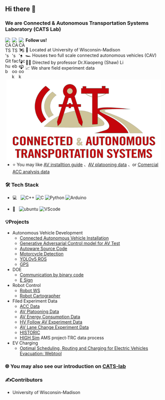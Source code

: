 ## Hi there 👋
### We are Connected & Autonomous Transportation Systems Laboratory (CATS Lab)
<a href="https://github.com/CATS-Lab">
  <img align="left" alt="CATS's Github" width="22px" src="https://cdn.jsdelivr.net/npm/simple-icons@v3/icons/github.svg" />
</a>
<a href="https://www.facebook.com/USFCATS/">
  <img align="left" alt="CATS's facebook" width="22px" src="https://cdn.jsdelivr.net/npm/simple-icons@v3/icons/facebook.svg" />
</a>
<a href="https://www.youtube.com/channel/UC373QJ-oemrgHekytE0dfvA">
  <img align="left" alt="CATS's facebook" width="22px" src="https://cdn.jsdelivr.net/npm/simple-icons@v3/icons/youtube.svg" />
</a>
<b>Follow us!</b>
<br>

<img align="right" alt="pnglogo" width="500px" src="https://github.com/CATS-Lab/.github/blob/main/CATS-Logo-UW%20Red.png" />

- 🏢 Located at University of Wisconsin-Madison
- 🏎️ Houses two full scale connected autonomous vehicles (CAV)
- 👩‍💻 Directed by professor Dr.Xiaopeng (Shaw) Li
- 📈 We share field experiment data 
- ⭐ You may like [AV installtion guide](https://github.com/CATS-Lab/Connected_Autonomous_Vehicle_Installation) 、[AV platooning data](https://github.com/CATS-Lab/AV-platooning-data) 、or [Comercial ACC analysis data](https://github.com/CATS-Lab/CATS-Lab-ACC-data)
### 🛠 Tech Stack

- 💻 &#160;
![C++](https://img.shields.io/badge/-C++-333333?style=flat&logo=c%2B%2B&logoColor=#00599C)
![C](https://img.shields.io/badge/-C-333333?style=flat&logo=c&logoColor=#00599C)
![Python](https://img.shields.io/badge/-Python-333333?style=flat&logo=Python&logoColor=#3776AB)
![Arduino](https://img.shields.io/badge/-Arduino-333333?style=flat&logo=Arduino&logoColor=#00979D)


- 🔧 &#160;
![ubuntu](https://img.shields.io/badge/-Ubuntu-333333?style=flat&logo=ubuntu)
![VScode](https://img.shields.io/badge/-vscode-333333?style=flat&logo=VisualStudioCode&logoColor=#007ACC)

### 💡Projects
- Autonomous Vehicle Development
  - [Connected Autonomous Vehicle Installation](https://github.com/CATS-Lab/AV-development-Connected_Autonomous_Vehicle_Installation)
  - [Generative Adversarial Control model for AV Test](https://github.com/CATS-Lab/AV-Development-Generative_Adversarial_Control_model_for_AV_Test)
  - [Autoware Source Code](https://github.com/CATS-Lab/AV-development-Autoware_source_code)
  - [Motorcycle Detection](https://github.com/CATS-Lab/AV-development-Motorcycle_Detection)
  - [YOLOv5 ROS](https://github.com/CATS-Lab/AV-development-YOLOv5_ROS)
  - [GPS](https://github.com/CATS-Lab/AV-development-GPS)
- DOE
  - [Communication by binary code](https://github.com/CATS-Lab/DOE-Communication_by_binary_code)
  - [E Sign](https://github.com/CATS-Lab/DOE-e_sign)
- Robot Control
  - [Robot WS](https://github.com/CATS-Lab/Robot-Control-robot_ws)
  - [Robot Cartographer](https://github.com/CATS-Lab/Robot-Control-robot_cartographer)
- Filed Experiment Data
  - [ACC Data](https://github.com/CATS-Lab/Filed-experiment-data-ACC_data)
  - [AV Platooning Data](https://github.com/CATS-Lab/Filed-experiment-data-AV_platooning_data)
  - [AV Energy Consumption Data](https://github.com/CATS-Lab/Filed-experiment-data-AV_energy_consumption)
  - [HV Follow AV Experiment Data](https://github.com/CATS-Lab/Filed-experiment-data-HV_Follow_AV_Experiment)
  - [AV Lane Change Experiment Data](https://github.com/CATS-Lab/Filed-experiment-data-AV_Lane_Change_Experiment)
  - [HISTORIC](https://github.com/CATS-Lab/Filed-experiment-data-HISTORIC_data)
  - [HIGH Sim](https://github.com/CATS-Lab/Filed-experiment-data-HIGH_Sim)
  AMS project-TRC data process
- EV Charging
  - [Optimal Scheduling, Routing and Charging for Electric Vehicles Evacuation: Webtool](https://github.com/CATS-Lab/EV-Charging_Optimal_Scheduling_Routing_and_Charging_for_Electric_Vehicles_Evacuation_Webtool)

### 🌐 You may also see our introduction on [CATS-lab](https://catslab.wiscweb.wisc.edu/)
### ✍Contributors
- University of Wisconsin-Madison

<!--

**Here are some ideas to get you started:**

🙋‍♀️ A short introduction - what is your organization all about?
🌈 Contribution guidelines - how can the community get involved?
👩‍💻 Useful resources - where can the community find your docs? Is there anything else the community should know?
🍿 Fun facts - what does your team eat for breakfast?
🧙 Remember, you can do mighty things with the power of [Markdown](https://docs.github.com/github/writing-on-github/getting-started-with-writing-and-formatting-on-github/basic-writing-and-formatting-syntax)
-->
